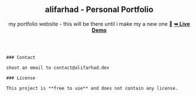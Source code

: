 <div align="center">
  
  <h2 align="center">alifarhad - Personal Portfolio</h2>

my portfolio website - this will be there until i make my a new one 🫡
<a href="https://alifarhad.dev"><strong>➥ Live Demo</strong></a>

</div>

<br />

```

### Contact

shoot an email to contact@alifarhad.dev

### License

This project is **free to use** and does not contain any license.
```
